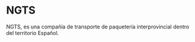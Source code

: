 # NGTS
NGTS, es una compañía de transporte de paquetería interprovincial dentro del territorio Español. 
